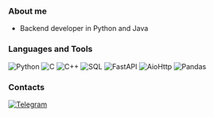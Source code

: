 ### About me
* Backend developer in Python and Java

### Languages and Tools
![Python](https://img.shields.io/badge/python-090909?style=for-the-badge&logo=python&logoColor=00648B)
![C](https://img.shields.io/badge/c-090909?style=for-the-badge&logo=c)
![C++](https://img.shields.io/badge/C++-090909?style=for-the-badge&logo=C%2b%2b&logoColor=00648B)
![SQL](https://img.shields.io/badge/sql-090909?style=for-the-badge&logo=postgresql&logoColor=00648B)
![FastAPI](https://img.shields.io/badge/fastapi-090909?style=for-the-badge&logo=fastapi&logoColor=gree)
![AioHttp](https://img.shields.io/badge/aiohttp-090909?style=for-the-badge&logo=aiohttp&logoColor=00648B)
![Pandas](https://img.shields.io/badge/pandas-090909?style=for-the-badge&logo=pandas&logoColor=darkblue)

### Contacts
[![Telegram](https://img.shields.io/badge/telegram-090909?style=for-the-badge&logo=telegram&logoColor=blue)](https://t.me/Nurlashka_kat)
